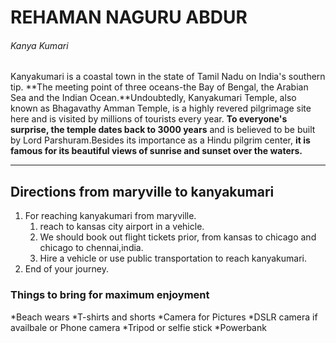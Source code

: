 # REHAMAN NAGURU ABDUR
###### Kanya Kumari

Kanyakumari is a coastal town in the state of Tamil Nadu on India's southern tip. **The meeting point of three oceans-the Bay of Bengal, the Arabian Sea and the Indian Ocean.**Undoubtedly, Kanyakumari Temple, also known as Bhagavathy Amman Temple, is a highly revered pilgrimage site here and is visited by millions of tourists every year. **To everyone's surprise, the temple dates back to 3000 years** and is believed to be built by Lord Parshuram.Besides its importance as a Hindu pilgrim center, **it is famous for its beautiful views of sunrise and sunset over the waters.**

***

## Directions from maryville to kanyakumari

1. For reaching kanyakumari from maryville.
    1. reach to kansas city airport in a vehicle.
    2. We should book out flight tickets prior, from kansas to chicago and chicago to chennai,india. 
    3. Hire a vehicle or use public transportation to reach kanyakumari.
2. End of your journey.

### Things to bring for maximum enjoyment

*Beach wears
    *T-shirts and shorts
*Camera for Pictures
    *DSLR camera if availbale or Phone camera
    *Tripod or selfie stick
*Powerbank




